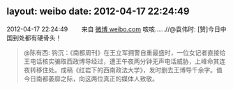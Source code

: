 layout: weibo
date: 2012-04-17 22:24:49
---
2012-04-17 22:24:49  &nbsp;&nbsp;&nbsp;&nbsp;&nbsp;&nbsp; 来自 <a href="http://weibo.com/" rel="nofollow">微博 weibo.com</a>
咳咳……//@袁伟时: [赞]今日中国到处都有硬骨头！
>  @陈有西: 钩沉：《南都周刊》在王立军拥警自重最盛时，一位女记者直接给王电话核实骗取西政博导经过，遭王午夜两分钟无声电话威胁，上峰命其连夜转移住处。成稿《红岩下的西南政法大学》，发时删去王博导千余字。值今日南都萎靡之际，向这两位真正的媒体人致敬。 ​​​
